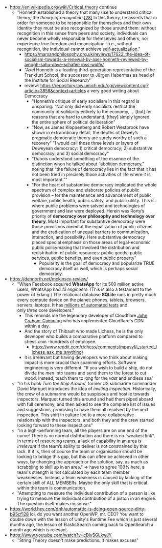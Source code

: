 - https://en.wikipedia.org/wiki/Critical_theory continue
	- "Honneth established a theory that many use to understand critical theory, the _theory of recognition_.[[28]](https://en.wikipedia.org/wiki/Critical_theory#cite_note-28) In this theory, he asserts that in order for someone to be responsible for themselves and their own identity they must be also recognized by those around them: without recognition in this sense from peers and society, individuals can never become wholly responsible for themselves and others, nor experience true freedom and emancipation—i.e., without recognition, the individual cannot achieve [self-actualization](https://en.wikipedia.org/wiki/Self-actualization "Self-actualization")."
		- https://marxandphilosophy.org.uk/reviews/17622_the-idea-of-socialism-towards-a-renewal-by-axel-honneth-reviewed-by-amogh-sahu-dave-schafer-ross-wolfe/
		- "Axel Honneth is a leading third-generation representative of the Frankfurt School, the successor to Jürgen Habermas as head of the Institute for Social Research"
		- review: https://repository.law.umich.edu/cgi/viewcontent.cgi?article=3858&context=articles a very good writing about Democracy
			- "Honneth’s critique of early socialism in this regard is unsparing: “Not only did early socialists restrict the community of solidarity entirely to the economy, ... [but] for reasons that are hard to understand, [they] simply ignored the entire sphere of political deliberation"
			- "Now, as James Kloppenberg and Robert Westbrook have shown in extraordinary detail, the depths of Dewey’s pragmatic democratic theory are surely worthy of such a recovery" "I would call those three levels or layers of Deweyean democracy: 1) critical democracy; 2) substantive democracy; and 3) social democracy"
			- "Dubois understood something of the essence of the distinction when he talked about “abolition democracy,” noting that “the failure of democracy lies in the fact that it has not been tried in precisely those activities of life where it is most important.”"
			- "For the heart of substantive democracy implicated the whole spectrum of complex and elaborate policies of public provision – for the maintenance and advancement of public welfare, public health, public safety, and public utility. This is where public problems were solved and technologies of government and law were deployed. Herein was Rorty’s priority of **democracy over philosophy and technology over theory**. Most important for substantive democracy were those provisions aimed at the equalization of public citizens and the eradication of unequal barriers to communication, interaction, and possibility. Here substantive democracy placed special emphasis on those areas of legal-economic public policymaking that involved the distribution and redistribution of public resources: public goods, public services, public benefits, and even public property"
				- Popularity is the goal of democracy and popularize TRUE democracy itself as well, which is perhaps social democracy.
- https://dannorth.net/mckinsey-review/
	- "When Facebook acquired **WhatsApp** for its 500 million active users, WhatsApp had _13 engineers_. (This is also a testament to the power of Erlang.) The relational database **SQLite** runs in pretty much every compute device on the planet: phones, tablets, browsers, servers, laptops. It has [millions of automated tests](https://www.sqlite.org/testing.html) and only _three_ core developers."
		- This reminds me the legendary developer of Cloudflare [John Graham-Cumming](https://jgc.org/) who has implemented Cloudflare's CDN within a day.
		- And the story of Thibault who made Lichess, he is the only developer who builds a comparative platform compared to chess.com -hundreds of employee.
			- https://www.reddit.com/r/chess/comments/mpasyl/i_started_lichess_ask_me_anything/
		- It is irrelevant but having developers who think about making impact is more crucial than spamming efforts. Software engineering is very different. "If you wish to build a ship, do not divide the _men_ into teams and send them to the forest to cut wood. Instead, teach them to long for the _vast_ and endless sea"
	- "In his book _Turn the Ship Around_, former US submarine commander David Marquet introduces the idea of _inviting inspection_. Historically, the crew of a submarine would be suspicious and hostile towards inspectors. Marquet turned this around and had them piped aboard with full ceremony, and then asked to see the complete list of issues and suggestions, promising to have them all resolved by the next inspection. This shift in culture led to a more collaborative relationship with the inspectors, and both they and the crew started looking forward to these inspections"
	- "In a high-performing team, all the players are on one end of the curve! There is no normal distribution and there is no “weakest link”. In terms of resourcing teams, a lack of capability in an area _is irrelevant_ if the team’s ability to deliver is not constrained by this lack. If it is, then of course the team or organisation should be looking to bridge this gap, but this can often be achieved in other ways, by changing the approach or the solution, say, as much as scrabbling to skill up in an area." => have to agree 100% here, a team's strength is not calculated by each team member weaknesses. Instead, a team weakness is caused by lacking of the certain skill of ALL MEMBERs. Maybe the only skill that is critical within the team is communication.
	- "Attempting to measure the individual contribution of a person is like trying to measure the individual contribution of a piston in an engine. The question itself makes no sense."
- https://world.hey.com/dhh/automattic-is-doing-open-source-dirty-b95cf128 lol, do you want another OpenWP, mr. CEO? You want to double down with the lesson of Unity's Runtime Fee which is just several months ago, the lesson of ElasticSearch coming back to OpenSearch a month ago which is relevant.
- https://www.youtube.com/watch?v=cBIvSGLkwJY
	- "String Theory doesn't make predictions. It makes excuses"